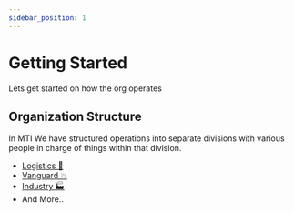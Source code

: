 ```yaml
---
sidebar_position: 1
---
```


# Getting Started

Lets get started on how the org operates

## Organization Structure

In MTI We have structured operations into separate divisions with various people in charge of things within that division.

- [Logistics 🚀](/docs/divisions/logistics)
- [Vanguard 💥](/docs/divisions/vanguard)
- [Industry 🏭](/docs/divisions/industry)
- And More..
